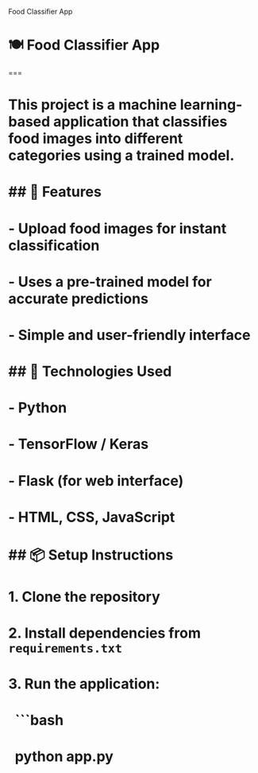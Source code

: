 Food Classifier App
# 🍽️ Food Classifier App
===

# 

# This project is a machine learning-based application that classifies food images into different categories using a trained model.

# 

# \## 🚀 Features

# \- Upload food images for instant classification

# \- Uses a pre-trained model for accurate predictions

# \- Simple and user-friendly interface

# 

# \## 🧠 Technologies Used

# \- Python

# \- TensorFlow / Keras

# \- Flask (for web interface)

# \- HTML, CSS, JavaScript

# 

# \## 📦 Setup Instructions

# 1\. Clone the repository

# 2\. Install dependencies from `requirements.txt`

# 3\. Run the application:

# &nbsp;  ```bash

# &nbsp;  python app.py

